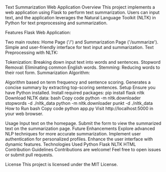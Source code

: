 Text Summarization Web Application
Overview
This project implements a web application using Flask to perform text summarization. Users can input text, and the application leverages the Natural Language Toolkit (NLTK) in Python for text preprocessing and summarization.

Features
Flask Web Application:

Two main routes: Home Page ('/') and Summarization Page ('/summarize').
Simple and user-friendly interface for text input and summarization.
Text Preprocessing with NLTK:

Tokenization: Breaking down input text into words and sentences.
Stopword Removal: Eliminating common English words.
Stemming: Reducing words to their root form.
Summarization Algorithm:

Algorithm based on term frequency and sentence scoring.
Generates a concise summary by extracting top-scoring sentences.
Setup
Ensure you have Python installed.
Install required packages: pip install flask nltk
Download NLTK data:
bash
Copy code
python -m nltk.downloader stopwords -d ./nltk_data
python -m nltk.downloader punkt -d ./nltk_data
How to Run
bash
Copy code
python app.py
Visit http://localhost:5000 in your web browser.

Usage
Input text on the homepage.
Submit the form to view the summarized text on the summarization page.
Future Enhancements
Explore advanced NLP techniques for more accurate summarization.
Implement user authentication for personalized profiles.
Enhance the user interface with dynamic features.
Technologies Used
Python
Flask
NLTK
HTML
Contribution Guidelines
Contributions are welcome! Feel free to open issues or submit pull requests.

License
This project is licensed under the MIT License.





